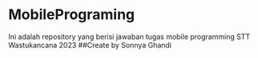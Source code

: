 # MobilePrograming
Ini adalah repository yang berisi jawaban tugas mobile programming STT Wastukancana 2023
##Create by
Sonnya Ghandi
